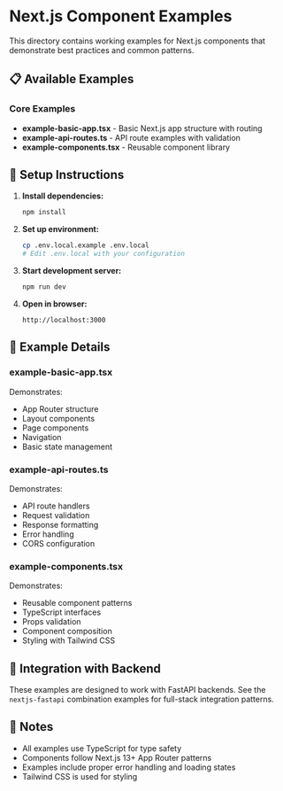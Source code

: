 # Next.js Component Examples

This directory contains working examples for Next.js components that demonstrate best practices and common patterns.

## 📋 Available Examples

### Core Examples
- **example-basic-app.tsx** - Basic Next.js app structure with routing
- **example-api-routes.ts** - API route examples with validation
- **example-components.tsx** - Reusable component library

## 🚀 Setup Instructions

1. **Install dependencies:**
   ```bash
   npm install
   ```

2. **Set up environment:**
   ```bash
   cp .env.local.example .env.local
   # Edit .env.local with your configuration
   ```

3. **Start development server:**
   ```bash
   npm run dev
   ```

4. **Open in browser:**
   ```
   http://localhost:3000
   ```

## 📖 Example Details

### example-basic-app.tsx
Demonstrates:
- App Router structure
- Layout components
- Page components
- Navigation
- Basic state management

### example-api-routes.ts
Demonstrates:
- API route handlers
- Request validation
- Response formatting
- Error handling
- CORS configuration

### example-components.tsx
Demonstrates:
- Reusable component patterns
- TypeScript interfaces
- Props validation
- Component composition
- Styling with Tailwind CSS

## 🔧 Integration with Backend

These examples are designed to work with FastAPI backends. See the `nextjs-fastapi` combination examples for full-stack integration patterns.

## 📝 Notes

- All examples use TypeScript for type safety
- Components follow Next.js 13+ App Router patterns
- Examples include proper error handling and loading states
- Tailwind CSS is used for styling